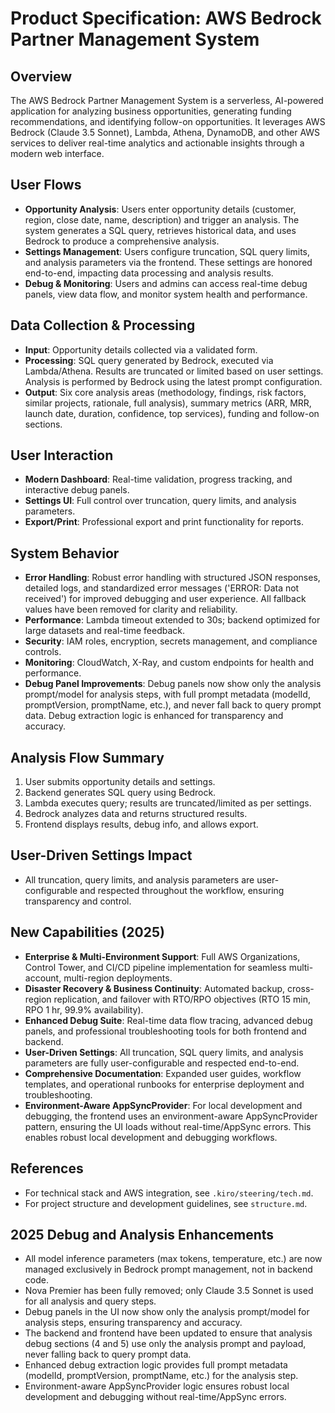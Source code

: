 # Product Specification: AWS Bedrock Partner Management System

## Overview

The AWS Bedrock Partner Management System is a serverless, AI-powered application for analyzing business opportunities, generating funding recommendations, and identifying follow-on opportunities. It leverages AWS Bedrock (Claude 3.5 Sonnet), Lambda, Athena, DynamoDB, and other AWS services to deliver real-time analytics and actionable insights through a modern web interface.

## User Flows

- **Opportunity Analysis**: Users enter opportunity details (customer, region, close date, name, description) and trigger an analysis. The system generates a SQL query, retrieves historical data, and uses Bedrock to produce a comprehensive analysis.
- **Settings Management**: Users configure truncation, SQL query limits, and analysis parameters via the frontend. These settings are honored end-to-end, impacting data processing and analysis results.
- **Debug & Monitoring**: Users and admins can access real-time debug panels, view data flow, and monitor system health and performance.

## Data Collection & Processing

- **Input**: Opportunity details collected via a validated form.
- **Processing**: SQL query generated by Bedrock, executed via Lambda/Athena. Results are truncated or limited based on user settings. Analysis is performed by Bedrock using the latest prompt configuration.
- **Output**: Six core analysis areas (methodology, findings, risk factors, similar projects, rationale, full analysis), summary metrics (ARR, MRR, launch date, duration, confidence, top services), funding and follow-on sections.

## User Interaction

- **Modern Dashboard**: Real-time validation, progress tracking, and interactive debug panels.
- **Settings UI**: Full control over truncation, query limits, and analysis parameters.
- **Export/Print**: Professional export and print functionality for reports.

## System Behavior

- **Error Handling**: Robust error handling with structured JSON responses, detailed logs, and standardized error messages ('ERROR: Data not received') for improved debugging and user experience. All fallback values have been removed for clarity and reliability.
- **Performance**: Lambda timeout extended to 30s; backend optimized for large datasets and real-time feedback.
- **Security**: IAM roles, encryption, secrets management, and compliance controls.
- **Monitoring**: CloudWatch, X-Ray, and custom endpoints for health and performance.
- **Debug Panel Improvements**: Debug panels now show only the analysis prompt/model for analysis steps, with full prompt metadata (modelId, promptVersion, promptName, etc.), and never fall back to query prompt data. Debug extraction logic is enhanced for transparency and accuracy.

## Analysis Flow Summary

1. User submits opportunity details and settings.
2. Backend generates SQL query using Bedrock.
3. Lambda executes query; results are truncated/limited as per settings.
4. Bedrock analyzes data and returns structured results.
5. Frontend displays results, debug info, and allows export.

## User-Driven Settings Impact

- All truncation, query limits, and analysis parameters are user-configurable and respected throughout the workflow, ensuring transparency and control.

## New Capabilities (2025)

- **Enterprise & Multi-Environment Support**: Full AWS Organizations, Control Tower, and CI/CD pipeline implementation for seamless multi-account, multi-region deployments.
- **Disaster Recovery & Business Continuity**: Automated backup, cross-region replication, and failover with RTO/RPO objectives (RTO 15 min, RPO 1 hr, 99.9% availability).
- **Enhanced Debug Suite**: Real-time data flow tracing, advanced debug panels, and professional troubleshooting tools for both frontend and backend.
- **User-Driven Settings**: All truncation, SQL query limits, and analysis parameters are fully user-configurable and respected end-to-end.
- **Comprehensive Documentation**: Expanded user guides, workflow templates, and operational runbooks for enterprise deployment and troubleshooting.
- **Environment-Aware AppSyncProvider**: For local development and debugging, the frontend uses an environment-aware AppSyncProvider pattern, ensuring the UI loads without real-time/AppSync errors. This enables robust local development and debugging workflows.

## References

- For technical stack and AWS integration, see `.kiro/steering/tech.md`.
- For project structure and development guidelines, see `structure.md`.

## 2025 Debug and Analysis Enhancements

- All model inference parameters (max tokens, temperature, etc.) are now managed exclusively in Bedrock prompt management, not in backend code.
- Nova Premier has been fully removed; only Claude 3.5 Sonnet is used for all analysis and query steps.
- Debug panels in the UI now show only the analysis prompt/model for analysis steps, ensuring transparency and accuracy.
- The backend and frontend have been updated to ensure that analysis debug sections (4 and 5) use only the analysis prompt and payload, never falling back to query prompt data.
- Enhanced debug extraction logic provides full prompt metadata (modelId, promptVersion, promptName, etc.) for the analysis step.
- Environment-aware AppSyncProvider logic ensures robust local development and debugging without real-time/AppSync errors.
